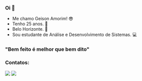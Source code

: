 ### Oi :wave:

- Me chamo Geison Amorim! :sunglasses:
- Tenho 25 anos. :balloon:
- Belo Horizonte. :pushpin:
- Sou estudante de Análise e Desenvolvimento de Sistemas. :computer:

### "Bem feito é melhor que bem dito"

### Contatos:

<div>
<a href = "https://mail.google.com/mail/u/0/#inbox"><img src="https://img.shields.io/badge/Gmail-D14836?style=for-the-badge&logo=gmail&logoColor=white" target="_blank"></a>
<a href="https://www.linkedin.com/in/geison-amorim/" target="_blank"><img src="https://img.shields.io/badge/-LinkedIn-%230077B5?style=for-the-badge&logo=linkedin&logoColor=white" target="_blank"></a>   
</div>

